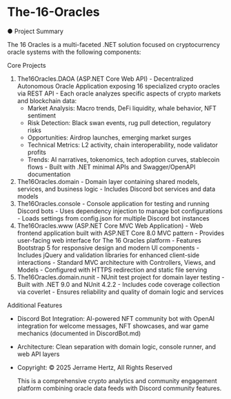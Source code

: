 # The-16-Oracles

● Project Summary

  The 16 Oracles is a multi-faceted .NET solution focused on cryptocurrency oracle systems with the following components:

  Core Projects

  1. The16Oracles.DAOA (ASP.NET Core Web API)
    - Decentralized Autonomous Oracle Application exposing 16 specialized crypto oracles via REST API
    - Each oracle analyzes specific aspects of crypto markets and blockchain data:
      - Market Analysis: Macro trends, DeFi liquidity, whale behavior, NFT sentiment
      - Risk Detection: Black swan events, rug pull detection, regulatory risks
      - Opportunities: Airdrop launches, emerging market surges
      - Technical Metrics: L2 activity, chain interoperability, node validator profits
      - Trends: AI narratives, tokenomics, tech adoption curves, stablecoin flows
    - Built with .NET minimal APIs and Swagger/OpenAPI documentation
  2. The16Oracles.domain
    - Domain layer containing shared models, services, and business logic
    - Includes Discord bot services and data models
  3. The16Oracles.console
    - Console application for testing and running Discord bots
    - Uses dependency injection to manage bot configurations
    - Loads settings from config.json for multiple Discord bot instances
  4. The16Oracles.www (ASP.NET Core MVC Web Application)
    - Web frontend application built with ASP.NET Core 8.0 MVC pattern
    - Provides user-facing web interface for The 16 Oracles platform
    - Features Bootstrap 5 for responsive design and modern UI components
    - Includes jQuery and validation libraries for enhanced client-side interactions
    - Standard MVC architecture with Controllers, Views, and Models
    - Configured with HTTPS redirection and static file serving
  5. The16Oracles.domain.nunit
    - NUnit test project for domain layer testing
    - Built with .NET 9.0 and NUnit 4.2.2
    - Includes code coverage collection via coverlet
    - Ensures reliability and quality of domain logic and services

  Additional Features

- Discord Bot Integration: AI-powered NFT community bot with OpenAI integration for welcome messages, NFT showcases, and war game mechanics (documented in
  DiscordBot.md)
- Architecture: Clean separation with domain logic, console runner, and web API layers
- Copyright: © 2025 Jerrame Hertz, All Rights Reserved

  This is a comprehensive crypto analytics and community engagement platform combining oracle data feeds with Discord community features.
